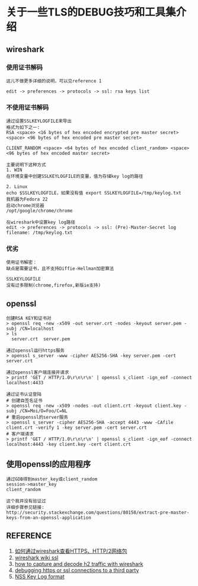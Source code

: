 # 关于一些TLS的DEBUG技巧和工具集介绍

## wireshark
### 使用证书解码
```
这儿不做更多详细的说明，可以见reference 1

edit -> preferences -> protocols -> ssl: rsa keys list
```
### 不使用证书解码
```
通过设置SSLKEYLOGFILE来导出
格式为如下之一:
RSA <space> <16 bytes of hex encoded encrypted pre master secret> <space> <96 bytes of hex encoded pre master secret>

CLIENT_RANDOM <space> <64 bytes of hex encoded client_random> <space> <96 bytes of hex encoded master secret>

主要说明下这种方式
1. WIN 
在环境变量中创建SSLKEYLOGFILE的变量，值为存储key log的路径

2. Linux
echo $SSLKEYLOGFILE，如果没有值 export SSLKEYLOGFILE=/tmp/keylog.txt
我机器为Fedora 22
启动chrome浏览器
/opt/google/chrome/chrome

在wireshark中设置key log路径
edit -> preferences -> protocols -> ssl: (Pre)-Master-Secret log filename: /tmp/keylog.txt
```

### 优劣
```
使用证书解密：
缺点是需要证书，且不支持Diffie-Hellman加密算法

SSLKEYLOGFILE
没有过多限制(chrome,firefox,新版ie支持)
```

## openssl
```
创建RSA KEY和证书对
> openssl req -new -x509 -out server.crt -nodes -keyout server.pem -subj /CN=localhost
> ls
  server.crt  server.pem

通过openssl运行https服务
> openssl s_server -www -cipher AES256-SHA -key server.pem -cert server.crt

通过openssl客户端连接并请求
> printf 'GET / HTTP/1.0\r\n\r\n' | openssl s_client -ign_eof -connect localhost:4433

通过证书认证登陆
# 创建自签名证书
> openssl req -new -x509 -nodes -out client.crt -keyout client.key -subj /CN=Moi/O=Foo/C=NL
# 重启openssl的server服务
> openssl s_server -cipher AES256-SHA -accept 4443 -www -CAfile client.crt -verify 1 -key server.pem -cert server.crt
# 客户端请求
> printf 'GET / HTTP/1.0\r\n\r\n' | openssl s_client -ign_eof -connect localhost:4443 -key client.key -cert client.crt
```

## 使用openssl的应用程序
```
通过GDB得到master_key或client_random
session->master_key
client_random

这个我并没有验证过
详细步骤参见链接:
http://security.stackexchange.com/questions/80158/extract-pre-master-keys-from-an-openssl-application
```

## REFERENCE
1. [如何通过wireshark查看HTTPS、HTTP/2网络包](http://joji.me/zh-cn/blog/walkthrough-decrypt-ssl-tls-traffic-https-and-http2-in-wireshark)
2. [wireshark wiki ssl](https://wiki.wireshark.org/SSL)
3. [how to capture and decode h2 traffic with wireshark](https://vanwilgenburg.wordpress.com/2015/11/22/how-to-capture-and-decode-http2-traffic-with-wireshark/)
4. [debugging https or ssl connections to a third party](http://news.gtmtech.co.uk/blog/2013/01/25/debugging-https-or-ssl-connections-to-a-third-party/)
5. [NSS Key Log format](https://developer.mozilla.org/en-US/docs/Mozilla/Projects/NSS/Key_Log_Format)
